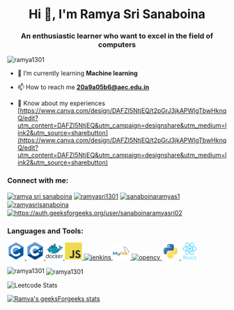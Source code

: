 <h1 align="center">Hi 👋, I'm Ramya Sri Sanaboina</h1>
<h3 align="center">An enthusiastic learner who want to excel in the field of computers</h3>

<p align="left"> <img src="https://komarev.com/ghpvc/?username=ramya1301&label=Profile%20views&color=0e75b6&style=flat" alt="ramya1301" /> </p>

- 🌱 I’m currently learning **Machine learning**

- 📫 How to reach me **20a9a05b6@aec.edu.in**

- 📄 Know about my experiences [https://www.canva.com/design/DAFZI5NtjEQ/t2pGrJ3jkAPWlgTbwHknqQ/edit?utm_content=DAFZI5NtjEQ&utm_campaign=designshare&utm_medium=link2&utm_source=sharebutton](https://www.canva.com/design/DAFZI5NtjEQ/t2pGrJ3jkAPWlgTbwHknqQ/edit?utm_content=DAFZI5NtjEQ&utm_campaign=designshare&utm_medium=link2&utm_source=sharebutton)

<h3 align="left">Connect with me:</h3>
<p align="left">
<a href="https://linkedin.com/in/ramya sri sanaboina" target="blank"><img align="center" src="https://raw.githubusercontent.com/rahuldkjain/github-profile-readme-generator/master/src/images/icons/Social/linked-in-alt.svg" alt="ramya sri sanaboina" height="30" width="40" /></a>
<a href="https://www.codechef.com/users/ramyasri1301" target="blank"><img align="center" src="https://cdn.jsdelivr.net/npm/simple-icons@3.1.0/icons/codechef.svg" alt="ramyasri1301" height="30" width="40" /></a>
<a href="https://www.hackerrank.com/sanaboinaramyas1" target="blank"><img align="center" src="https://raw.githubusercontent.com/rahuldkjain/github-profile-readme-generator/master/src/images/icons/Social/hackerrank.svg" alt="sanaboinaramyas1" height="30" width="40" /></a>
<a href="https://www.leetcode.com/ramyasrisanaboina" target="blank"><img align="center" src="https://raw.githubusercontent.com/rahuldkjain/github-profile-readme-generator/master/src/images/icons/Social/leet-code.svg" alt="ramyasrisanaboina" height="30" width="40" /></a>
<a href="https://auth.geeksforgeeks.org/user/https://auth.geeksforgeeks.org/user/sanaboinaramyasri02" target="blank"><img align="center" src="https://raw.githubusercontent.com/rahuldkjain/github-profile-readme-generator/master/src/images/icons/Social/geeks-for-geeks.svg" alt="https://auth.geeksforgeeks.org/user/sanaboinaramyasri02" height="30" width="40" /></a>
</p>

<h3 align="left">Languages and Tools:</h3>
<p align="left"> <a href="https://www.cprogramming.com/" target="_blank" rel="noreferrer"> <img src="https://raw.githubusercontent.com/devicons/devicon/master/icons/c/c-original.svg" alt="c" width="40" height="40"/> </a> <a href="https://www.w3schools.com/cpp/" target="_blank" rel="noreferrer"> <img src="https://raw.githubusercontent.com/devicons/devicon/master/icons/cplusplus/cplusplus-original.svg" alt="cplusplus" width="40" height="40"/> </a> <a href="https://www.docker.com/" target="_blank" rel="noreferrer"> <img src="https://raw.githubusercontent.com/devicons/devicon/master/icons/docker/docker-original-wordmark.svg" alt="docker" width="40" height="40"/> </a> <a href="https://developer.mozilla.org/en-US/docs/Web/JavaScript" target="_blank" rel="noreferrer"> <img src="https://raw.githubusercontent.com/devicons/devicon/master/icons/javascript/javascript-original.svg" alt="javascript" width="40" height="40"/> </a> <a href="https://www.jenkins.io" target="_blank" rel="noreferrer"> <img src="https://www.vectorlogo.zone/logos/jenkins/jenkins-icon.svg" alt="jenkins" width="40" height="40"/> </a> <a href="https://www.mysql.com/" target="_blank" rel="noreferrer"> <img src="https://raw.githubusercontent.com/devicons/devicon/master/icons/mysql/mysql-original-wordmark.svg" alt="mysql" width="40" height="40"/> </a> <a href="https://opencv.org/" target="_blank" rel="noreferrer"> <img src="https://www.vectorlogo.zone/logos/opencv/opencv-icon.svg" alt="opencv" width="40" height="40"/> </a> <a href="https://www.python.org" target="_blank" rel="noreferrer"> <img src="https://raw.githubusercontent.com/devicons/devicon/master/icons/python/python-original.svg" alt="python" width="40" height="40"/> </a> <a href="https://reactjs.org/" target="_blank" rel="noreferrer"> <img src="https://raw.githubusercontent.com/devicons/devicon/master/icons/react/react-original-wordmark.svg" alt="react" width="40" height="40"/> </a> </p>
<p><img align="left" src="https://github-readme-stats.vercel.app/api/top-langs?username=ramya1301&show_icons=true&locale=en&layout=compact" alt="ramya1301" /></p>

<p>&nbsp;<img align="center" src="https://github-readme-stats.vercel.app/api?username=ramya1301&show_icons=true&locale=en" alt="ramya1301" /></p>

![Leetcode Stats](https://leetcard.jacoblin.cool/ramyasrisanaboina)

[![Ramya's geeksForgeeks stats](https://geeks-for-geeks-stats-api-napiyo.vercel.app/?userName=sanaboinaramyasri02)](https://auth.geeksforgeeks.org/user/sanaboinaramyasri02)


